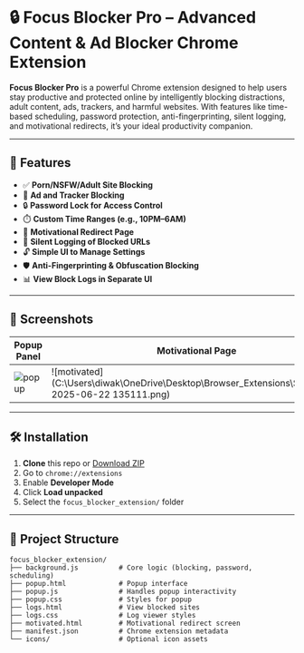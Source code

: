 # 🔒 Focus Blocker Pro – Advanced Content & Ad Blocker Chrome Extension

**Focus Blocker Pro** is a powerful Chrome extension designed to help users stay productive and protected online by intelligently blocking distractions, adult content, ads, trackers, and harmful websites. With features like time-based scheduling, password protection, anti-fingerprinting, silent logging, and motivational redirects, it’s your ideal productivity companion.

---

## 🚀 Features

- ✅ **Porn/NSFW/Adult Site Blocking**
- 🚫 **Ad and Tracker Blocking**
- 🔒 **Password Lock for Access Control**
- ⏱️ **Custom Time Ranges (e.g., 10PM–6AM)**
- 🧘 **Motivational Redirect Page**
- 🔔 **Silent Logging of Blocked URLs**
- 🔓 **Simple UI to Manage Settings**
- 🛡️ **Anti-Fingerprinting & Obfuscation Blocking**
- 📊 **View Block Logs in Separate UI**

---

## 📸 Screenshots

| Popup Panel | Motivational Page | Logs View |
|-------------|-------------------|-----------|
| ![popup]() | ![motivated](C:\Users\diwak\OneDrive\Desktop\Browser_Extensions\Screenshot 2025-06-22 135111.png) | ![logs](C:\Users\diwak\OneDrive\Desktop\Browser_Extensions\Screenshot 2025-06-22 135604.png) |

---

## 🛠 Installation

1. **Clone** this repo or [Download ZIP](https://github.com/yourusername/focus-blocker-pro/archive/main.zip)
2. Go to `chrome://extensions`
3. Enable **Developer Mode**
4. Click **Load unpacked**
5. Select the `focus_blocker_extension/` folder

---

## 📁 Project Structure

```plaintext
focus_blocker_extension/
├── background.js          # Core logic (blocking, password, scheduling)
├── popup.html             # Popup interface
├── popup.js               # Handles popup interactivity
├── popup.css              # Styles for popup
├── logs.html              # View blocked sites
├── logs.css               # Log viewer styles
├── motivated.html         # Motivational redirect screen
├── manifest.json          # Chrome extension metadata
└── icons/                 # Optional icon assets
